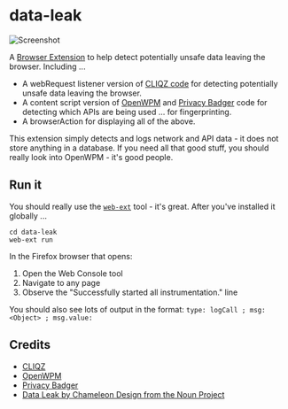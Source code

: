 # data-leak

![Screenshot](screenshot.png "Screenshot")

A [Browser Extension](https://developer.mozilla.org/en-US/Add-ons/WebExtensions)
to help detect potentially unsafe data leaving the browser. Including ...

- A webRequest listener version of [CLIQZ code](https://github.com/cliqz-oss/browser-core/blob/master/modules/antitracking/sources/attrack.es) for detecting potentially unsafe data leaving the browser.
- A content script version of [OpenWPM](https://github.com/citp/OpenWPM) and [Privacy Badger](https://github.com/EFForg/privacybadger) code for detecting which APIs are being used ... for fingerprinting.
- A browserAction for displaying all of the above.

This extension simply detects and logs network and API data - it does not store
anything in a database. If you need all that good stuff, you should really look
into OpenWPM - it's good people.

## Run it

You should really use the [`web-ext`](https://www.npmjs.com/package/web-ext)
tool - it's great. After you've installed it globally ...

```
cd data-leak
web-ext run
```

In the Firefox browser that opens:

1. Open the Web Console tool
2. Navigate to any page
3. Observe the "Successfully started all instrumentation." line

You should also see lots of output in the format: `type: logCall ; msg:
<Object> ; msg.value: `

## Credits
* [CLIQZ](https://cliqz.com/)
* [OpenWPM](https://github.com/citp/OpenWPM)
* [Privacy Badger](https://www.eff.org/privacybadger)
* [Data Leak by Chameleon Design from the Noun Project](https://thenounproject.com/search/?q=data%20leak&i=796007)
